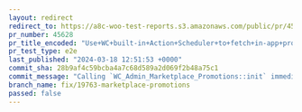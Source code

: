 ```yaml
---
layout: redirect
redirect_to: https://a8c-woo-test-reports.s3.amazonaws.com/public/pr/45628/e2e/index.html
pr_number: 45628
pr_title_encoded: "Use+WC+built-in+Action+Scheduler+to+fetch+in-app+promotions"
pr_test_type: e2e
last_published: "2024-03-18 12:51:53 +0000"
commit_sha: 28b9af4c59bcba4a7c68d589a2d069f2b48a75c1
commit_message: "Calling `WC_Admin_Marketplace_Promotions::init` immediately from `WC_…"
branch_name: fix/19763-marketplace-promotions
passed: false
---
```

